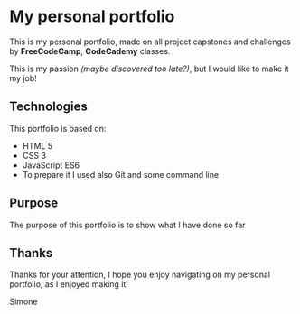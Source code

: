 # My personal portfolio

This is my personal portfolio, made on all project capstones and challenges by **FreeCodeCamp**, **CodeCademy** classes.

This is my passion *(maybe discovered too late?)*, but I would like to make it my job!

## Technologies
This portfolio is based on:
- HTML 5
- CSS 3
- JavaScript ES6
- To prepare it I used also Git and some command line 

## Purpose
The purpose of this portfolio is to show what I have done so far

## Thanks
Thanks for your attention, I hope you enjoy navigating on my personal portfolio, as I enjoyed making it!

Simone
